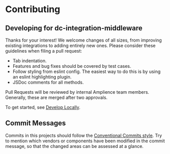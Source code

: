 # Contributing

## Developing for dc-integration-middleware

Thanks for your interest! We welcome changes of all sizes, from improving existing integrations to adding entirely new ones.
Please consider these guidelines when filing a pull request:

*  Tab indentation.
*  Features and bug fixes should be covered by test cases.
*  Follow styling from eslint config. The easiest way to do this is by using an eslint highlighting plugin.
*  JSDoc comments for all methods.

Pull Requests will be reviewed by internal Amplience team members. Generally, these are merged after two approvals.

To get started, see [Develop Locally](./docs/dev/develop-locally.md).

## Commit Messages

Commits in this projects should follow the [Conventional Commits style](https://www.conventionalcommits.org/en/v1.0.0/). Try to mention which vendors or components have been modified in the commit message, so that the changed areas can be assessed at a glance.
